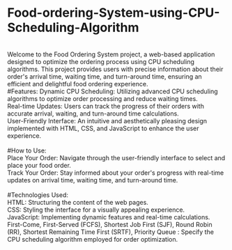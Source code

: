 # Food-ordering-System-using-CPU-Scheduling-Algorithm
<br/>
Welcome to the Food Ordering System project, a web-based application designed to optimize the ordering process using CPU scheduling algorithms. This project provides users with precise information about their order's arrival time, waiting time, and turn-around time, ensuring an efficient and delightful food ordering experience.
<br/>
#Features:
Dynamic CPU Scheduling: Utilizing advanced CPU scheduling algorithms to optimize order processing and reduce waiting times.
<br/>
Real-time Updates: Users can track the progress of their orders with accurate arrival, waiting, and turn-around time calculations.<br/>
User-Friendly Interface: An intuitive and aesthetically pleasing design implemented with HTML, CSS, and JavaScript to enhance the user experience.<br/>
<br/>
#How to Use:<br/>
Place Your Order: Navigate through the user-friendly interface to select and place your food order.<br/>
Track Your Order: Stay informed about your order's progress with real-time updates on arrival time, waiting time, and turn-around time.<br/>
<br/>
#Technologies Used:<br/>
HTML: Structuring the content of the web pages.<br/>
CSS: Styling the interface for a visually appealing experience.<br/>
JavaScript: Implementing dynamic features and real-time calculations.<br/>
First-Come, First-Served (FCFS),  Shortest Job First (SJF), Round Robin (RR), Shortest Remaining Time First (SRTF),  Priority Queue : Specify the CPU scheduling algorithm employed for order optimization.
